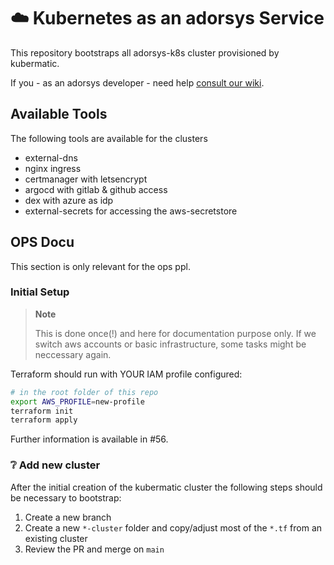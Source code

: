 # :cloud: Kubernetes as an adorsys Service

This repository bootstraps all adorsys-k8s cluster provisioned by kubermatic.

If you - as an adorsys developer - need help [consult our wiki](https://github.com/adorsys/ops-k8s-bootstrap/wiki).

## Available Tools
The following tools are available for the clusters

* external-dns
* nginx ingress
* certmanager with letsencrypt
* argocd with gitlab & github access
* dex with azure as idp
* external-secrets for accessing the aws-secretstore

## OPS Docu
This section is only relevant for the ops ppl.

### Initial Setup
> **Note**
>
> This is done once(!) and here for documentation purpose only. If we switch
> aws accounts or basic infrastructure, some tasks might be neccessary again.

Terraform should run with YOUR IAM profile configured:
```bash
# in the root folder of this repo
export AWS_PROFILE=new-profile
terraform init
terraform apply
```
Further information is available in #56.

### :grey_question: Add new cluster
After the initial creation of the kubermatic cluster the following steps should
be necessary to bootstrap:

1. Create a new branch
2. Create a new `*-cluster` folder and copy/adjust most of the  `*.tf` from
an existing cluster
3. Review the PR and merge on `main`

